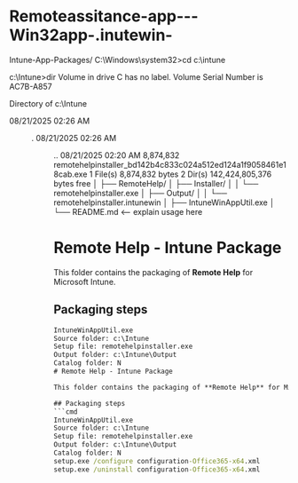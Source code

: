 # Remoteassitance-app---Win32app-.inutewin-
Intune-App-Packages/
C:\Windows\system32>cd  c:\intune

c:\Intune>dir
 Volume in drive C has no label.
 Volume Serial Number is AC7B-A857

 Directory of c:\Intune

08/21/2025  02:26 AM    <DIR>          .
08/21/2025  02:26 AM    <DIR>          ..
08/21/2025  02:20 AM         8,874,832 remotehelpinstaller_bd142b4c833c024a512ed124a1f9058461e18cab.exe
               1 File(s)      8,874,832 bytes
               2 Dir(s)  142,424,805,376 bytes free
│
├── RemoteHelp/
│   ├── Installer/ 
│   │   └── remotehelpinstaller.exe
│   ├── Output/
│   │   └── remotehelpinstaller.intunewin
│   ├── IntuneWinAppUtil.exe
│   └── README.md   <-- explain usage here
# Remote Help - Intune Package

This folder contains the packaging of **Remote Help** for Microsoft Intune.

## Packaging steps
```cmd
IntuneWinAppUtil.exe
Source folder: c:\Intune
Setup file: remotehelpinstaller.exe
Output folder: c:\Intune\Output
Catalog folder: N
# Remote Help - Intune Package

This folder contains the packaging of **Remote Help** for Microsoft Intune.

## Packaging steps
```cmd
IntuneWinAppUtil.exe
Source folder: c:\Intune
Setup file: remotehelpinstaller.exe
Output folder: c:\Intune\Output
Catalog folder: N
setup.exe /configure configuration-Office365-x64.xml
setup.exe /uninstall configuration-Office365-x64.xml


